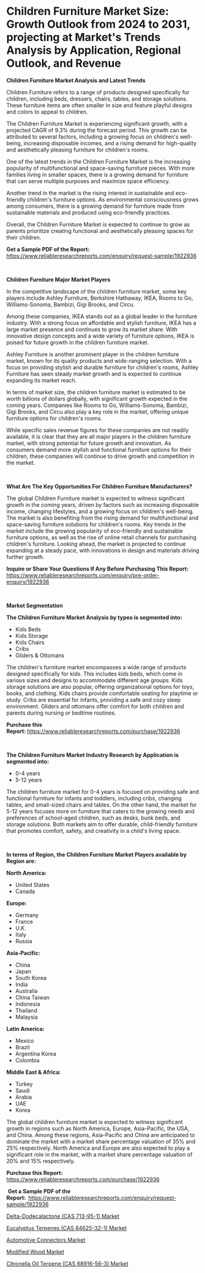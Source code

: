 <p><h1>Children Furniture Market Size: Growth Outlook from 2024 to 2031, projecting at Market's Trends Analysis by Application, Regional Outlook, and Revenue</h1></p><p><strong>Children Furniture Market Analysis and Latest Trends</strong></p>
<p><p>Children Furniture refers to a range of products designed specifically for children, including beds, dressers, chairs, tables, and storage solutions. These furniture items are often smaller in size and feature playful designs and colors to appeal to children.</p><p>The Children Furniture Market is experiencing significant growth, with a projected CAGR of 9.3% during the forecast period. This growth can be attributed to several factors, including a growing focus on children's well-being, increasing disposable incomes, and a rising demand for high-quality and aesthetically pleasing furniture for children's rooms.</p><p>One of the latest trends in the Children Furniture Market is the increasing popularity of multifunctional and space-saving furniture pieces. With more families living in smaller spaces, there is a growing demand for furniture that can serve multiple purposes and maximize space efficiency.</p><p>Another trend in the market is the rising interest in sustainable and eco-friendly children's furniture options. As environmental consciousness grows among consumers, there is a growing demand for furniture made from sustainable materials and produced using eco-friendly practices.</p><p>Overall, the Children Furniture Market is expected to continue to grow as parents prioritize creating functional and aesthetically pleasing spaces for their children.</p></p>
<p><strong>Get a Sample PDF of the Report:&nbsp;</strong> <a href="https://www.reliableresearchreports.com/enquiry/request-sample/1922936">https://www.reliableresearchreports.com/enquiry/request-sample/1922936</a></p>
<p>&nbsp;</p>
<p><strong>Children Furniture Major Market Players</strong></p>
<p><p>In the competitive landscape of the children furniture market, some key players include Ashley Furniture, Berkshire Hathaway, IKEA, Rooms to Go, Williams-Sonoma, Bambizi, Gigi Brooks, and Circu. </p><p>Among these companies, IKEA stands out as a global leader in the furniture industry. With a strong focus on affordable and stylish furniture, IKEA has a large market presence and continues to grow its market share. With innovative design concepts and a wide variety of furniture options, IKEA is poised for future growth in the children furniture market.</p><p>Ashley Furniture is another prominent player in the children furniture market, known for its quality products and wide-ranging selection. With a focus on providing stylish and durable furniture for children's rooms, Ashley Furniture has seen steady market growth and is expected to continue expanding its market reach.</p><p>In terms of market size, the children furniture market is estimated to be worth billions of dollars globally, with significant growth expected in the coming years. Companies like Rooms to Go, Williams-Sonoma, Bambizi, Gigi Brooks, and Circu also play a key role in the market, offering unique furniture options for children's rooms.</p><p>While specific sales revenue figures for these companies are not readily available, it is clear that they are all major players in the children furniture market, with strong potential for future growth and innovation. As consumers demand more stylish and functional furniture options for their children, these companies will continue to drive growth and competition in the market.</p></p>
<p>&nbsp;</p>
<p><strong>What Are The Key Opportunities For Children Furniture Manufacturers?</strong></p>
<p><p>The global Children Furniture market is expected to witness significant growth in the coming years, driven by factors such as increasing disposable income, changing lifestyles, and a growing focus on children's well-being. The market is also benefiting from the rising demand for multifunctional and space-saving furniture solutions for children's rooms. Key trends in the market include the growing popularity of eco-friendly and sustainable furniture options, as well as the rise of online retail channels for purchasing children's furniture. Looking ahead, the market is projected to continue expanding at a steady pace, with innovations in design and materials driving further growth.</p></p>
<p><strong>Inquire or Share Your Questions If Any Before Purchasing This Report:</strong> <a href="https://www.reliableresearchreports.com/enquiry/pre-order-enquiry/1922936">https://www.reliableresearchreports.com/enquiry/pre-order-enquiry/1922936</a></p>
<p>&nbsp;</p>
<p><strong>Market Segmentation</strong></p>
<p><strong>The Children Furniture Market Analysis by types is segmented into:</strong></p>
<p><ul><li>Kids Beds</li><li>Kids Storage</li><li>Kids Chairs</li><li>Cribs</li><li>Gliders & Ottomans</li></ul></p>
<p><p>The children's furniture market encompasses a wide range of products designed specifically for kids. This includes kids beds, which come in various sizes and designs to accommodate different age groups. Kids storage solutions are also popular, offering organizational options for toys, books, and clothing. Kids chairs provide comfortable seating for playtime or study. Cribs are essential for infants, providing a safe and cozy sleep environment. Gliders and ottomans offer comfort for both children and parents during nursing or bedtime routines.</p></p>
<p><strong>Purchase this Report:&nbsp;</strong><a href="https://www.reliableresearchreports.com/purchase/1922936">https://www.reliableresearchreports.com/purchase/1922936</a></p>
<p>&nbsp;</p>
<p><strong>The Children Furniture Market Industry Research by Application is segmented into:</strong></p>
<p><ul><li>0-4 years</li><li>5-12 years</li></ul></p>
<p><p>The children furniture market for 0-4 years is focused on providing safe and functional furniture for infants and toddlers, including cribs, changing tables, and small-sized chairs and tables. On the other hand, the market for 5-12 years focuses more on furniture that caters to the growing needs and preferences of school-aged children, such as desks, bunk beds, and storage solutions. Both markets aim to offer durable, child-friendly furniture that promotes comfort, safety, and creativity in a child's living space.</p></p>
<p>&nbsp;</p>
<p><strong>In terms of Region, the Children Furniture Market Players available by Region are:</strong></p>
<p>
    <p> <strong> North America: </strong>
        <ul>
            <li>United States</li>
            <li>Canada</li>
        </ul>
        </p> 
    <p> <strong> Europe: </strong>
        <ul>
            <li>Germany</li>
            <li>France</li>
            <li>U.K.</li>
            <li>Italy</li>
            <li>Russia</li>
        </ul>
        </p> 
    <p> <strong> Asia-Pacific: </strong>
        <ul>
            <li>China</li>
            <li>Japan</li>
            <li>South Korea</li>
            <li>India</li>
            <li>Australia</li>
            <li>China Taiwan</li>
            <li>Indonesia</li>
            <li>Thailand</li>
            <li>Malaysia</li>
        </ul>
        </p> 
    <p> <strong> Latin America: </strong>
        <ul>
            <li>Mexico</li>
            <li>Brazil</li>
            <li>Argentina Korea</li>
            <li>Colombia</li>
        </ul>
        </p> 
    <p> <strong> Middle East & Africa: </strong>
        <ul>
            <li>Turkey</li>
            <li>Saudi</li>
            <li>Arabia</li>
            <li>UAE</li>
            <li>Korea</li>
        </ul>
    </p>
    </p>
<p><p>The global children furniture market is expected to witness significant growth in regions such as North America, Europe, Asia-Pacific, the USA, and China. Among these regions, Asia-Pacific and China are anticipated to dominate the market with a market share percentage valuation of 35% and 25% respectively. North America and Europe are also expected to play a significant role in the market, with a market share percentage valuation of 20% and 15% respectively.</p></p>
<p><strong>Purchase this Report: </strong><a href="https://www.reliableresearchreports.com/purchase/1922936">https://www.reliableresearchreports.com/purchase/1922936</a></p>
<p>&nbsp;<strong>Get a Sample PDF of the Report:&nbsp;&nbsp;</strong><a href="https://www.reliableresearchreports.com/enquiry/request-sample/1922936">https://www.reliableresearchreports.com/enquiry/request-sample/1922936</a></p>
<p><strong></strong></p>
<p><p><a href="https://funky-papaya-cf4.notion.site/Global-Delta-Dodecalactone-CAS-713-95-1-Market-by-Types-Applications-and-Major-Players-with-Reg-73eea7fd2e6045bdba54219d35e317a7">Delta-Dodecalactone (CAS 713-95-1) Market</a></p><p><a href="https://sore-arch-6db.notion.site/Eucalyptus-Terpenes-CAS-84625-32-1-Market-Size-and-Examines-its-Market-Scope-with-a-Primary-Focu-e2f0001745694eeab348261df7a8aee5">Eucalyptus Terpenes (CAS 84625-32-1) Market</a></p><p><a href="https://view.publitas.com/reportprime-1/automotive-connectors-market-furnish-information-about-market-size-market-share-market-dynamics-and-projections-spanning-from-2024-to-2031/">Automotive Connectors Market</a></p><p><a href="https://view.publitas.com/reportprime-1/modified-wood-market-size-and-examines-its-market-scope-with-a-primary-focus-on-growth-opportunities-and-forecasted-trends-spanning-from-2024-to-2031/">Modified Wood Market</a></p><p><a href="https://confirmed-shield-e13.notion.site/Citronella-Oil-Terpene-CAS-68916-56-3-Market-Dynamics-2024-2031-Also-about-Its-Market-Trends-Pro-6e04a7cc1cb941ebb1469493e25959db">Citronella Oil Terpene (CAS 68916-56-3) Market</a></p></p>